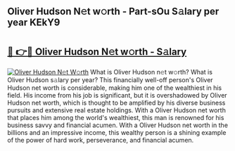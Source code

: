 ## Oliver Hudson N𝚎t w𝚘rth - Part-sOu S𝚊lary per year KEkY9

# <h2><a href="http://gc47mtq.nevu.top/?p=Oliver+Hudson">🔗 👉🔴 Oliver Hudson N𝚎t w𝚘rth - S𝚊lary</a></h2>

[![Oliver Hudson N𝚎t W𝚘rth](https://i.imgur.com/Oavwk0R.jpeg)](http://gc47mtq.nevu.top/?p=Oliver+Hudson)
What is Oliver Hudson n𝚎t w𝚘rth? What is Oliver Hudson s𝚊lary per year?
This financially well-off person's Oliver Hudson net worth is considerable, making him one of the wealthiest in his field. His income from his job is significant, but it is overshadowed by Oliver Hudson net worth, which is thought to be amplified by his diverse business pursuits and extensive real estate holdings. With a Oliver Hudson net worth that places him among the world's wealthiest, this man is renowned for his business savvy and financial acumen. With a Oliver Hudson net worth in the billions and an impressive income, this wealthy person is a shining example of the power of hard work, perseverance, and financial acumen.

